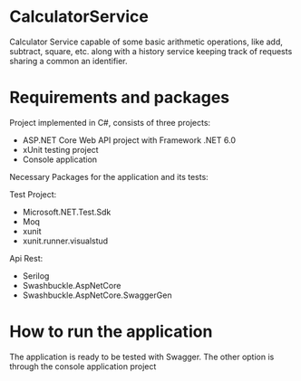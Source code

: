 # CalculatorService
Calculator Service capable of some basic arithmetic operations, like add, subtract, square, etc. along with a history
service keeping track of requests sharing a common an identifier.

# Requirements and packages

Project implemented in C#, consists of three projects:

* ASP.NET Core Web API project with Framework .NET 6.0
* xUnit testing project
* Console application

Necessary Packages for the application and its tests: 

Test Project:
* Microsoft.NET.Test.Sdk
* Moq
* xunit
* xunit.runner.visualstud

Api Rest:
* Serilog
* Swashbuckle.AspNetCore
* Swashbuckle.AspNetCore.SwaggerGen

# How to run the application

The application is ready to be tested with Swagger. The other option is through the console application project